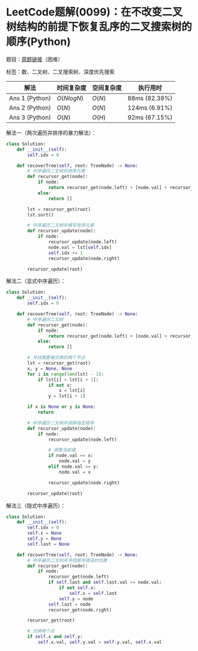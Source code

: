 # LeetCode题解(0099)：在不改变二叉树结构的前提下恢复乱序的二叉搜索树的顺序(Python)

题目：[原题链接](https://leetcode-cn.com/problems/recover-binary-search-tree/)（困难）

标签：数、二叉树、二叉搜索树、深度优先搜索

| 解法           | 时间复杂度 | 空间复杂度 | 执行用时      |
| -------------- | ---------- | ---------- | ------------- |
| Ans 1 (Python) | $O(NlogN)$ | $O(N)$     | 88ms (82.39%) |
| Ans 2 (Python) | $O(N)$     | $O(N)$     | 124ms (6.91%) |
| Ans 3 (Python) | $O(N)$     | $O(H)$     | 92ms (67.15%) |

解法一（两次遍历并排序的暴力解法）：

```python
class Solution:
    def __init__(self):
        self.idx = 0

    def recoverTree(self, root: TreeNode) -> None:
        # 中序遍历二叉树并排序元素
        def recursor_get(node):
            if node:
                return recursor_get(node.left) + [node.val] + recursor_get(node.right)
            else:
                return []

        lst = recursor_get(root)
        lst.sort()

        # 中序遍历二叉树并填写有序元素
        def recursor_update(node):
            if node:
                recursor_update(node.left)
                node.val = lst[self.idx]
                self.idx += 1
                recursor_update(node.right)

        recursor_update(root)
```

解法二（显式中序遍历）：

```python
class Solution:
    def __init__(self):
        self.idx = 0

    def recoverTree(self, root: TreeNode) -> None:
        # 中序遍历二叉树
        def recursor_get(node):
            if node:
                return recursor_get(node.left) + [node.val] + recursor_get(node.right)
            else:
                return []

        # 寻找需要被交换的两个节点
        lst = recursor_get(root)
        x, y = None, None
        for i in range(len(lst) - 1):
            if lst[i] > lst[i + 1]:
                if not x:
                    x = lst[i]
                y = lst[i + 1]

        if x is None or y is None:
            return

        # 中序遍历二叉树并调换指定顺序
        def recursor_update(node):
            if node:
                recursor_update(node.left)

                # 调整当前值
                if node.val == x:
                    node.val = y
                elif node.val == y:
                    node.val = x

                recursor_update(node.right)

        recursor_update(root)
```

解法三（隐式中序遍历）：

```python
class Solution:
    def __init__(self):
        self.idx = 0
        self.x = None
        self.y = None
        self.last = None

    def recoverTree(self, root: TreeNode) -> None:
        # 中序遍历二叉树并寻找顺序错误的位置
        def recursor_get(node):
            if node:
                recursor_get(node.left)
                if self.last and self.last.val >= node.val:
                    if not self.x:
                        self.x = self.last
                    self.y = node
                self.last = node
                recursor_get(node.right)

        recursor_get(root)

        # 交换两个点
        if self.x and self.y:
            self.x.val, self.y.val = self.y.val, self.x.val
```




